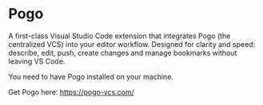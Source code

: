 # Pogo

A first-class Visual Studio Code extension that integrates Pogo (the centralized VCS) into your editor workflow. Designed for clarity and speed: describe, edit, push, create changes and manage bookmarks without leaving VS Code.

You need to have Pogo installed on your machine.

Get Pogo here: https://pogo-vcs.com/
